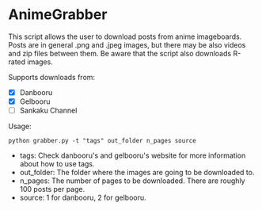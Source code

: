 # AnimeGrabber
This script allows the user to download posts from anime imageboards.
Posts are in general .png and .jpeg images, but there may be also videos and zip files between them. 
Be aware that the script also downloads R-rated images.

Supports downloads from:
- [x] Danbooru
- [x] Gelbooru
- [ ] Sankaku Channel

Usage: 
```
python grabber.py -t "tags" out_folder n_pages source
```

- tags: Check danbooru's and gelbooru's website for more information about how to use tags.
- out_folder: The folder where the images are going to be downloaded to.
- n_pages: The number of pages to be downloaded. There are roughly 100 posts per page.
- source: 1 for danbooru, 2 for gelbooru. 
